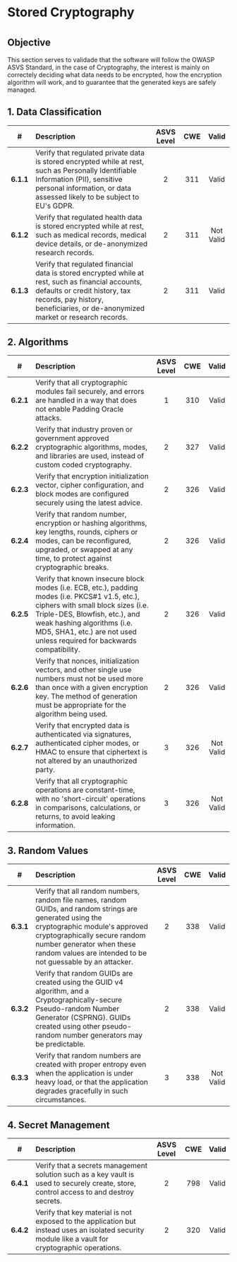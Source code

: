 <h1>Stored Cryptography<h1>

## Objective

This section serves to validade that the software will follow the OWASP ASVS Standard, in the case of Cryptography, the interest is mainly on correctely deciding what data needs to be encrypted, how the encryption algorithm will work, and to guarantee that the generated keys are safely managed.

## 1. Data Classification

| # | Description | ASVS Level |  CWE | Valid |
| :---: | :--- | :---: |  :---: | :---: |
| **6.1.1** | Verify that regulated private data is stored encrypted while at rest, such as Personally Identifiable Information (PII), sensitive personal information, or data assessed likely to be subject to EU's GDPR. | 2 | 311 | Valid |
| **6.1.2** | Verify that regulated health data is stored encrypted while at rest, such as medical records, medical device details, or de-anonymized research records. | 2 |  311 | Not Valid |
| **6.1.3** | Verify that regulated financial data is stored encrypted while at rest, such as financial accounts, defaults or credit history, tax records, pay history, beneficiaries, or de-anonymized market or research records. | 2 |  311 | Valid |

## 2. Algorithms
| # | Description | ASVS Level |  CWE | Valid |
| :---: | :--- | :---: |  :---: | :---: |
| **6.2.1** | Verify that all cryptographic modules fail securely, and errors are handled in a way that does not enable Padding Oracle attacks. | 1 | 310 | Valid |
| **6.2.2** | Verify that industry proven or government approved cryptographic algorithms, modes, and libraries are used, instead of custom coded cryptography. | 2 |  327 | Valid |
| **6.2.3** | Verify that encryption initialization vector, cipher configuration, and block modes are configured securely using the latest advice. | 2 |  326 | Valid |
| **6.2.4** | Verify that random number, encryption or hashing algorithms, key lengths, rounds, ciphers or modes, can be reconfigured, upgraded, or swapped at any time, to protect against cryptographic breaks. | 2 |  326 | Valid |
| **6.2.5** | Verify that known insecure block modes (i.e. ECB, etc.), padding modes (i.e. PKCS#1 v1.5, etc.), ciphers with small block sizes (i.e. Triple-DES, Blowfish, etc.), and weak hashing algorithms (i.e. MD5, SHA1, etc.) are not used unless required for backwards compatibility. | 2 |  326 | Valid |
| **6.2.6** | Verify that nonces, initialization vectors, and other single use numbers must not be used more than once with a given encryption key. The method of generation must be appropriate for the algorithm being used. | 2 |  326 | Valid |
| **6.2.7** | Verify that encrypted data is authenticated via signatures, authenticated cipher modes, or HMAC to ensure that ciphertext is not altered by an unauthorized party. | 3 |  326 | Not Valid |
| **6.2.8** | Verify that all cryptographic operations are constant-time, with no 'short-circuit' operations in comparisons, calculations, or returns, to avoid leaking information. | 3 |  326 | Not Valid |

## 3. Random Values
| # | Description | ASVS Level |  CWE | Valid |
| :---: | :--- | :---: |  :---: | :---: |
| **6.3.1** | Verify that all random numbers, random file names, random GUIDs, and random strings are generated using the cryptographic module's approved cryptographically secure random number generator when these random values are intended to be not guessable by an attacker. | 2 | 338 | Valid |
| **6.3.2** | Verify that random GUIDs are created using the GUID v4 algorithm, and a Cryptographically-secure Pseudo-random Number Generator (CSPRNG). GUIDs created using other pseudo-random number generators may be predictable. | 2 | 338 | Valid |
| **6.3.3** | Verify that random numbers are created with proper entropy even when the application is under heavy load, or that the application degrades gracefully in such circumstances. | 3 | 338 | Not Valid |

## 4. Secret Management
| # | Description | ASVS Level |  CWE | Valid |
| :---: | :--- | :---: |  :---: | :---: |
| **6.4.1** | Verify that a secrets management solution such as a key vault is used to securely create, store, control access to and destroy secrets. | 2 | 798 | Valid |
| **6.4.2** | Verify that key material is not exposed to the application but instead uses an isolated security module like a vault for cryptographic operations.  | 2 | 320 | Valid |